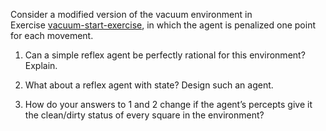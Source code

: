 

Consider a modified version of the
vacuum environment in Exercise <a class="exerciseRef" title="" href="{{ site.baseurl }}/agents-exercises/ex_10/">vacuum-start-exercise</a>,
in which the agent is penalized one point for each movement.<br>

1.  Can a simple reflex agent be perfectly rational for this
    environment? Explain.<br>

2.  What about a reflex agent with state? Design such an agent.<br>

3.  How do your answers to 1 and 2
    change if the agent’s percepts give it the clean/dirty status of
    every square in the environment?
